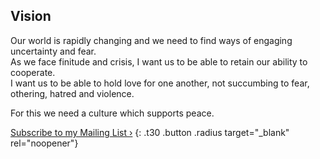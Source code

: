 ## Vision

Our world is rapidly changing and we need to find ways of engaging uncertainty and fear.   
As we face finitude and crisis, I want us to be able to retain our ability to cooperate.  
I want us to be able to hold love for one another, not succumbing to fear, othering, hatred and violence.

For this we need a culture which supports peace.


[Subscribe to my Mailing List ›](https://app.workshop-angel.com/mailing.php?m=subscribe&t=0&b=7b205d1d57858cfe)
{: .t30 .button .radius target="_blank" rel="noopener"}

